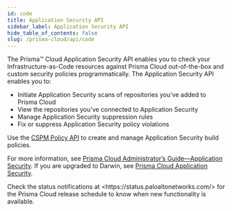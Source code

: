 ```yaml
---
id: code
title: Application Security API
sidebar_label: Application Security API
hide_table_of_contents: false
slug: /prisma-cloud/api/code
---
```


The Prisma™ Cloud Application Security API enables you to check your Infrastructure-as-Code resources against
Prisma Cloud out-of-the-box and custom security policies programmatically. The Application Security API
enables you to:

- Initiate Application Security scans of repositories you've added to Prisma Cloud
- View the repositories you've connected to Application Security
- Manage Application Security suppression rules
- Fix or suppress Application Security policy violations

Use the [CSPM Policy API](/prisma-cloud/api/cspm/policy) to create and manage Application Security build policies.

For more information, see [Prisma Cloud Administrator’s Guide—Application Security](https://docs.prismacloud.io/en/classic/appsec-admin-guide). If you are upgraded to Darwin, see [Prisma Cloud Application Security](https://docs.prismacloud.io/en/enterprise-edition/content-collections/application-security/application-security).

Check the status notifications at \<https:\/\/status.paloaltonetworks.com\/\> for the Prisma Cloud release schedule to know when new functionality is available.
